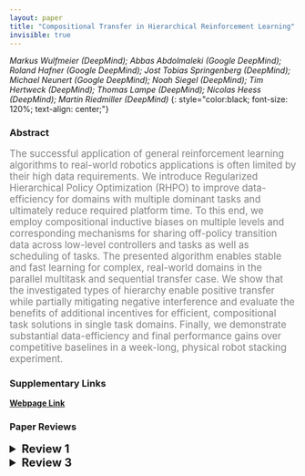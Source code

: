 ```yaml
---
layout: paper
title: "Compositional Transfer in Hierarchical Reinforcement Learning"
invisible: true
---
```

*Markus Wulfmeier (DeepMind); Abbas Abdolmaleki (Google DeepMind); Roland Hafner (Google DeepMind); Jost Tobias Springenberg (DeepMind); Michael Neunert (Google DeepMind); Noah Siegel (DeepMind); Tim Hertweck (DeepMind); Thomas Lampe (DeepMind); Nicolas Heess (DeepMind); Martin Riedmiller (DeepMind)*
{: style="color:black; font-size: 120%; text-align: center;"}

### Abstract
<html><p style="color:gray; font-size: 120%; text-align: justified;">
The successful application of general reinforcement learning algorithms to real-world robotics applications is often limited by their high data requirements. We introduce Regularized Hierarchical Policy Optimization (RHPO) to improve data-efficiency for domains with multiple dominant tasks and ultimately reduce required platform time. To this end, we employ compositional inductive biases on multiple levels and corresponding mechanisms for sharing off-policy transition data across low-level controllers and tasks as well as scheduling of tasks. The presented algorithm enables stable and fast learning for complex, real-world domains in the parallel multitask and sequential transfer case. We show that the investigated types of hierarchy enable positive transfer while partially mitigating negative interference and evaluate the benefits of additional incentives for efficient, compositional task solutions in single task domains. Finally, we demonstrate substantial data-efficiency and final performance gains over competitive baselines in a week-long, physical robot stacking experiment. 
</p></html>

### Supplementary Links
**[Webpage Link](https://sites.google.com/corp/view/rhpo)**  



### Paper Reviews
<details><summary style="font-size:20px;"><b> Review 1</b></summary>
<p style="color:gray; font-size: 120%; text-align: justified;">
The authors propose an interesting approach to HRL and present a well-thought out approach to the problem of compositionally learning skills and their sequencing. The preliminary and methods sections are well-written and descriptive of the approach and extensive simulation and ablation studies are done. The approach is promising and I look forward to future iterations of it.Regarding the technical content of the paper, I have two comments that may improve the paper if addressed. First, the authors acknowledge that the number of components have to be specified externally and demonstrate robustness in the appendix. However, the tasks studied and tested on are all within distribution and I wonder how well the approach would work for out of distribution tasks or variations. For example, if the block sizes were to change or their physical properties altered, or if the task was to make pyramids instead of a vertical stack, or to balance a block on its edge as its side rests on another block, how well would the sub-policies learned generalize?Second, the approach’s sample-efficiency is clearly demonstrated when significant sequential sub-tasks are required to achieve a specific over-all task (see Fig. 3 Fig. 4 lower panels). I am curious why the authors did not choose to benchmark their approaches against the 3 citations below rather than the monolithic SAC or SAC-Independent. Comparing policies with additional information (existence and number of components) to those without would expect to yield performance increases (which is great); however, it would not necessarily demonstrate state-of-the-art results. I understand that implementing other people’s work may prove a significant challenge, but it would be great if it were possible to see the relative performance of the approaches. I am also curious, in the cases were the policies do not asymptote to the same expected return, is the optimal solution actually found, or a refactoring/change of components may yield a better policy with higher expected return?@inproceedings{kulkarni2016hierarchical,  title={Hierarchical deep reinforcement learning: Integrating temporal abstraction and intrinsic motivation},  author={Kulkarni, Tejas D and Narasimhan, Karthik and Saeedi, Ardavan and Tenenbaum, Josh},  booktitle={Advances in neural information processing systems},  pages={3675--3683},  year={2016}}@inproceedings{vezhnevets2017feudal,  title={Feudal networks for hierarchical reinforcement learning},  author={Vezhnevets, Alexander Sasha and Osindero, Simon and Schaul, Tom and Heess, Nicolas and Jaderberg, Max and Silver, David and Kavukcuoglu, Koray},  booktitle={Proceedings of the 34th International Conference on Machine Learning-Volume 70},  pages={3540--3549},  year={2017},  organization={JMLR. org}}@inproceedings{nachum2018data,  title={Data-efficient hierarchical reinforcement learning},  author={Nachum, Ofir and Gu, Shixiang Shane and Lee, Honglak and Levine, Sergey},  booktitle={Advances in Neural Information Processing Systems},  pages={3303--3313},  year={2018}}
</p> </details>

<details><summary style="font-size:20px;"><b> Review 3</b></summary>
<p style="color:gray; font-size: 120%; text-align: justified;">
This paper proposes a way to train a hierarchical policy with compositional structure from off-policy data and in a multi-task setting.The proposed structure factorizes the policy into a high-level one, which depends on the task index and determines a discrete option, and a low-level one, which is conditioned on high-level options but independent of tasks.To make training amenable, the paper proposes to first estimate a non-parametric policy as an intermediate goal from off-policy data (SAC-U learning), and then perform EM update to fit the target policy towards this goal.Both stages adopt trust-region-like constraints to regularize policy update for a robust optimization. The results, experimenting with piling and cleaning blocks in both simulation and real world, demonstrate the effectiveness of proposed compositional hierarchy and policy shift constraints.The clarity of the paper is okay. The authors are trying to condensate many things to respect the page limit, with referring to many previous works and a lengthy appendix.I don't have much experience about specific techniques that are used as building blocks. Hence I didn't feel this is an easy read but was still able to get the main messages. The topic of improving data efficiency in robot learning is important and the idea of composing/transferring modular sub-task skills is not ground-breaking novel.However, the algorithm is developed with many practical considerations, such as allowing for off-policy data, flexible policy form, trust-region constraints and fewer asynchronous actors. These make a potential for the algorithm to be used as a standard framework.The experiments are thorough to me, especially the one-week long real robot experiment. The reviewer also appreciates the experiment details and assessment about the regularization sensitivity, which facilitate reproduction for ones having sufficient hardware. I roughly checked the derivations in the paper and appendix. Looked all right to me.It is not clear for me to see the point made in introduction (Page 1, 4th parag): "(3) switching between the execution of policies for different tasks within a single episode leads to effective exploration". There seems no related discussion about the exploration effectiveness in the experiment section. The results on multitask learning and composing low-level policies to solve new task show different difficulty levels of sub-tasks. It would be great that the authors could discuss the potential of conducting non-uniform task sampling, e.g. in the context of curriculum learning.Also, reporting statistics with 3 runs concerned me a little bit. I would suggest trying 5 or 10 random seeds, at least for the simulation experiments. Other minor issues:1. Annotations in Fig. 2 and Appendix Fig. 10 & 11 are hardly readable.2. Appendix, Page 1, last parag, "where \mathcal{D}...": should be \mathcal{T}.
</p> </details>

